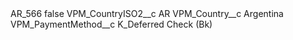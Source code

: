 <?xml version="1.0" encoding="UTF-8"?>
<CustomMetadata xmlns="http://soap.sforce.com/2006/04/metadata" xmlns:xsi="http://www.w3.org/2001/XMLSchema-instance" xmlns:xsd="http://www.w3.org/2001/XMLSchema">
    <label>AR_566</label>
    <protected>false</protected>
    <values>
        <field>VPM_CountryISO2__c</field>
        <value xsi:type="xsd:string">AR</value>
    </values>
    <values>
        <field>VPM_Country__c</field>
        <value xsi:type="xsd:string">Argentina</value>
    </values>
    <values>
        <field>VPM_PaymentMethod__c</field>
        <value xsi:type="xsd:string">K_Deferred Check (Bk)</value>
    </values>
</CustomMetadata>
